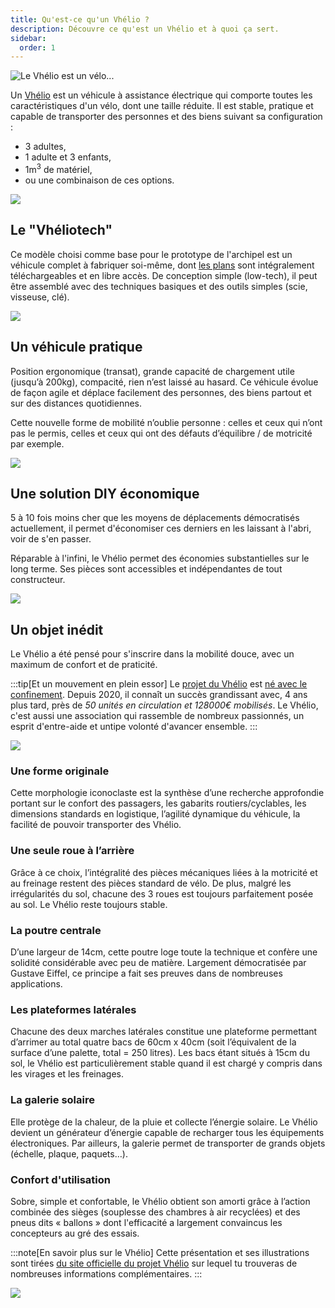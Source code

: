 ```yaml
---
title: Qu'est-ce qu'un Vhélio ?
description: Découvre ce qu'est un Vhélio et à quoi ça sert.
sidebar:
  order: 1
---
```


![Le Vhélio est un vélo...](../../../assets/info/img-1-m3.jpg)

Un [Vhélio](https://vhelio.org) est un véhicule à assistance électrique qui comporte toutes les caractéristiques d'un vélo, dont une taille réduite. Il est stable, pratique et capable de transporter des personnes et des biens suivant sa configuration :

- 3 adultes,
- 1 adulte et 3 enfants,
- 1m<sup>3</sup> de matériel,
- ou une combinaison de ces options.

![](../../../assets/info/info-velo.png)

## Le "Vhéliotech"

Ce modèle choisi comme base pour le prototype de l'archipel est un véhicule complet à fabriquer soi-même, dont <a href="https://documentation.vhelio.org/vheliotech/guide-de-montage/v1.0.0/" target="_blank">les plans</a> sont intégralement téléchargeables et en libre accès. De conception simple (low-tech), il peut être assemblé avec des techniques basiques et des outils simples (scie, visseuse, clé).

![](../../../assets/info/img-freecad.png)

## Un véhicule pratique

Position ergonomique (transat), grande capacité de chargement utile (jusqu’à 200kg), compacité, rien n’est laissé au hasard. Ce véhicule évolue de façon agile et déplace facilement des personnes, des biens partout et sur des distances quotidiennes.

Cette nouvelle forme de mobilité n’oublie personne&nbsp;:  celles et ceux qui n’ont pas le permis, celles et ceux qui ont des défauts d’équilibre / de motricité par exemple.

![](../../../assets/info/info-quotidien.png)

## Une solution DIY économique

5 à 10 fois moins cher que les moyens de déplacements démocratisés actuellement, il permet d'économiser ces derniers en les laissant à l'abri, voir de s'en passer.

Réparable à l'infini, le Vhélio permet des économies substantielles sur le long terme. Ses pièces sont accessibles et indépendantes de tout constructeur.

![](../../../assets/info/info-economique.png)

## Un objet inédit

Le Vhélio a été pensé pour s'inscrire dans la mobilité douce, avec un maximum de confort et de praticité.

:::tip[Et un mouvement en plein essor]
Le <a href="https://vhelio.org/le-projet-et-ses-valeurs/" target="_blank">projet du Vhélio</a> est <a href="https://vhelio.org/vhelio-quand-tout-a-commence/" target="_blank">né avec le confinement</a>. Depuis 2020, il connaît un succès grandissant avec, 4 ans plus tard, près de *50 unités en circulation et 128000€ mobilisés*. Le Vhélio, c'est aussi une association qui rassemble de nombreux passionnés, un esprit d'entre-aide et untipe volonté d'avancer ensemble.
:::

![](../../../assets/info/img-3-adultes.jpg)

### Une forme originale

Cette morphologie iconoclaste est la synthèse d’une recherche approfondie portant sur le confort des passagers, les gabarits routiers/cyclables, les dimensions standards en logistique, l’agilité dynamique du véhicule, la facilité de pouvoir transporter des Vhélio.

### Une seule roue à l’arrière

Grâce à ce choix,  l’intégralité des pièces mécaniques liées à la motricité et au freinage restent des pièces standard de vélo. De plus, malgré les irrégularités du sol, chacune des 3 roues est toujours parfaitement posée au sol. Le Vhélio reste toujours stable.

### La poutre centrale

D’une largeur de 14cm, cette poutre loge toute la technique et confère une solidité considérable avec peu de matière. Largement démocratisée par Gustave Eiffel, ce principe a fait ses preuves dans de nombreuses applications.

### Les plateformes latérales

Chacune des deux marches latérales constitue une plateforme permettant d’arrimer au total quatre bacs de 60cm x 40cm (soit l’équivalent de la surface d’une palette, total = 250 litres). Les bacs étant situés à 15cm du sol, le Vhélio est particulièrement stable quand il est chargé y compris dans les virages et les freinages.

### La galerie solaire

Elle protège de la chaleur, de la pluie et collecte l’énergie solaire. Le Vhélio devient un générateur d’énergie capable de recharger tous les équipements électroniques. Par ailleurs, la galerie permet de transporter de grands objets (échelle, plaque, paquets…).

### Confort d'utilisation

Sobre, simple et confortable, le Vhélio obtient son amorti grâce à l’action combinée des sièges (souplesse des chambres à air recyclées) et des pneus dits « ballons » dont l'efficacité a largement convaincus les concepteurs au gré des essais.

:::note[En savoir plus sur le Vhélio]
Cette présentation et ses illustrations sont tirées <a href="https://vhelio.org/" target="_blank">du site officielle du projet Vhélio</a> sur lequel tu trouveras de nombreuses informations complémentaires.
:::

![](../../../assets/info/img-vhelios.jpg)

